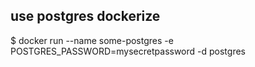 ## use postgres dockerize

$ docker run --name some-postgres -e POSTGRES_PASSWORD=mysecretpassword -d postgres
